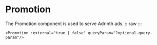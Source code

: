 # Promotion
The Promotion component is used to serve Adrinth ads.
:::raw
<DemoContainer>
<Promotion />
</DemoContainer>
:::


```vue
<Promotion :external="true | false" queryParam="?optional-query-param"/>
```
